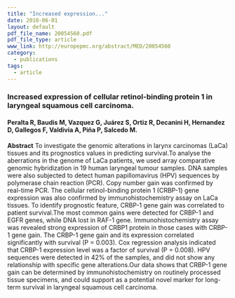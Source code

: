 ```yaml
---
title: "Increased expression..."
date: 2010-06-01
layout: default
pdf_file_name: 20054560.pdf
pdf_file_type: article
www_link: http://europepmc.org/abstract/MED/20054560
category:
  - publications
tags:
  - article
---
```


### Increased expression of cellular retinol-binding protein 1 in laryngeal squamous cell carcinoma.
#### Peralta R, Baudis M, Vazquez G, Juárez S, Ortiz R, Decanini H, Hernandez D, Gallegos F, Valdivia A, Piña P, Salcedo M.

**Abstract** To investigate the genomic alterations in larynx carcinomas (LaCa) tissues and its prognostics values in predicting survival.To analyse the aberrations in the genome of LaCa patients, we used array comparative genomic hybridization in 19 human laryngeal tumour samples. DNA samples were also subjected to detect human papillomavirus (HPV) sequences by polymerase chain reaction (PCR). Copy number gain was confirmed by real-time PCR. The cellular retinol-binding protein 1 (CRBP-1) gene expression was also confirmed by immunohistochemistry assay on LaCa tissues. To identify prognostic feature, CRBP-1 gene gain was correlated to patient survival.The most common gains were detected for CRBP-1 and EGFR genes, while DNA lost in RAF-1 gene. Immunohistochemistry assay was revealed strong expression of CRBP1 protein in those cases with CRBP-1 gene gain. The CRBP-1 gene gain and its expression correlated significantly with survival (P = 0.003). Cox regression analysis indicated that CRBP-1 expression level was a factor of survival (P = 0.008). HPV sequences were detected in 42% of the samples, and did not show any relationship with specific gene alterations.Our data shows that CRBP-1 gene gain can be determined by immunohistochemistry on routinely processed tissue specimens, and could support as a potential novel marker for long-term survival in laryngeal squamous cell carcinoma.

